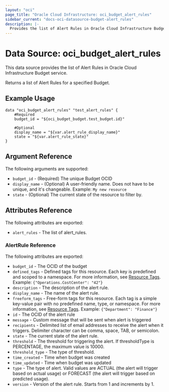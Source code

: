```yaml
---
layout: "oci"
page_title: "Oracle Cloud Infrastructure: oci_budget_alert_rules"
sidebar_current: "docs-oci-datasource-budget-alert_rules"
description: |-
  Provides the list of Alert Rules in Oracle Cloud Infrastructure Budget service
---
```


# Data Source: oci_budget_alert_rules
This data source provides the list of Alert Rules in Oracle Cloud Infrastructure Budget service.

Returns a list of Alert Rules for a specified Budget.


## Example Usage

```hcl
data "oci_budget_alert_rules" "test_alert_rules" {
	#Required
	budget_id = "${oci_budget_budget.test_budget.id}"

	#Optional
	display_name = "${var.alert_rule_display_name}"
	state = "${var.alert_rule_state}"
}
```

## Argument Reference

The following arguments are supported:

* `budget_id` - (Required) The unique Budget OCID
* `display_name` - (Optional) A user-friendly name. Does not have to be unique, and it's changeable.  Example: `My new resource` 
* `state` - (Optional) The current state of the resource to filter by.


## Attributes Reference

The following attributes are exported:

* `alert_rules` - The list of alert_rules.

### AlertRule Reference

The following attributes are exported:

* `budget_id` - The OCID of the budget
* `defined_tags` - Defined tags for this resource. Each key is predefined and scoped to a namespace. For more information, see [Resource Tags](https://docs.cloud.oracle.com/iaas/Content/General/Concepts/resourcetags.htm).  Example: `{"Operations.CostCenter": "42"}` 
* `description` - The description of the alert rule.
* `display_name` - The name of the alert rule.
* `freeform_tags` - Free-form tags for this resource. Each tag is a simple key-value pair with no predefined name, type, or namespace. For more information, see [Resource Tags](https://docs.cloud.oracle.com/iaas/Content/General/Concepts/resourcetags.htm).  Example: `{"Department": "Finance"}` 
* `id` - The OCID of the alert rule
* `message` - Custom message that will be sent when alert is triggered
* `recipients` - Delimited list of email addresses to receive the alert when it triggers. Delimiter character can be comma, space, TAB, or semicolon. 
* `state` - The current state of the alert rule.
* `threshold` - The threshold for triggering the alert. If thresholdType is PERCENTAGE, the maximum value is 10000. 
* `threshold_type` - The type of threshold.
* `time_created` - Time when budget was created
* `time_updated` - Time when budget was updated
* `type` - The type of alert. Valid values are ACTUAL (the alert will trigger based on actual usage) or FORECAST (the alert will trigger based on predicted usage). 
* `version` - Version of the alert rule. Starts from 1 and increments by 1.


